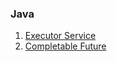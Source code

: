 ### Java
1. [Executor Service](https://youtu.be/6Oo-9Can3H8)
2. [Completable Future](https://youtu.be/ImtZgX1nmr8)

